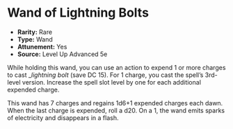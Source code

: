 # Wand of Lightning Bolts

- **Rarity:** Rare
- **Type:** Wand
- **Attunement:** Yes
- **Source:** Level Up Advanced 5e

While holding this wand, you can use an action to expend 1 or more charges to cast __lightning bolt_ (save DC 15). For 1 charge, you cast the spell’s 3rd-level version. Increase the spell slot level by one for each additional expended charge.

 This wand has 7 charges and regains 1d6+1 expended charges each dawn. When the last charge is expended, roll a d20\. On a 1, the wand emits sparks of electricity and disappears in a flash. 
